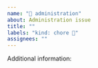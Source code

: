 ```yaml
---
name: "📖 administration"
about: Administration issue
title: ""
labels: "kind: chore 📖"
assignees: ""
---
```


<!--
    Fill out any relevant fields:
-->

Additional information:

